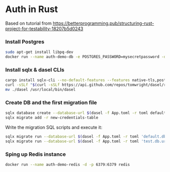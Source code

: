 # Auth in Rust

Based on tutorial from
https://betterprogramming.pub/structuring-rust-project-for-testability-18207b5d0243

### Install Postgres

```sh
sudo apt-get install libpq-dev
docker run --name auth-demo-db -e POSTGRES_PASSWORD=mysecretpassword -d -p 5432:5432 postgres
```

### Install sqlx & dasel CLIs

```sh
cargo install sqlx-cli --no-default-features --features native-tls,postgres
curl -sSLf "$(curl -sSLf https://api.github.com/repos/tomwright/dasel/releases/latest | grep browser_download_url | grep linux_amd64 | cut -d\" -f 4)" -L -o dasel && chmod +x dasel
mv ./dasel /usr/local/bin/dasel
```

### Create DB and the first migration file

```sh
sqlx database create --database-url $(dasel -f App.toml -r toml default.db.url)
sqlx migrate add -r new-credentials-table
```

Write the migration SQL scripts and execute it:

```sh
sqlx migrate run --database-url $(dasel -f App.toml -r toml 'default.db.url')
sqlx migrate run --database-url $(dasel -f App.toml -r toml 'test.db.url')
```

### Sping up Redis instance

```sh
docker run --name auth-demo-redis -d -p 6379:6379 redis
```
